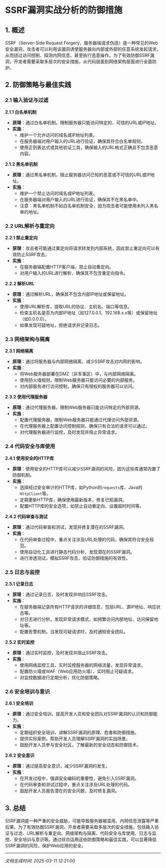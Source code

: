# SSRF漏洞实战分析的防御措施

## 1. 概述

SSRF（Server-Side Request Forgery，服务器端请求伪造）是一种常见的Web安全漏洞，攻击者可以利用该漏洞诱使服务器向内部或外部的任意系统发起请求，从而绕过访问控制、探测内网信息、甚至执行恶意操作。为了有效防御SSRF漏洞，开发者需要采取多层次的安全措施，从代码层面到网络架构层面进行全面防护。

## 2. 防御策略与最佳实践

### 2.1 输入验证与过滤

**2.1.1 白名单机制**
- **原理**：通过白名单机制，限制服务器只能访问特定的、可信的URL或IP地址。
- **实施**：
  - 维护一个允许访问的域名或IP地址列表。
  - 在服务器端对用户输入的URL进行验证，确保其符合白名单规则。
  - 使用正则表达式或其他验证工具，确保输入的URL格式正确且不包含恶意内容。

**2.1.2 黑名单机制**
- **原理**：通过黑名单机制，阻止服务器访问已知的恶意或不可信的URL或IP地址。
- **实施**：
  - 维护一个禁止访问的域名或IP地址列表。
  - 在服务器端对用户输入的URL进行验证，确保其不在黑名单中。
  - 注意：黑名单机制不如白名单机制安全，因为攻击者可能使用未列入黑名单的地址。

### 2.2 URL解析与重定向

**2.2.1 禁止重定向**
- **原理**：攻击者可能通过重定向将请求转发到内部系统，因此禁止重定向可以有效防止SSRF攻击。
- **实施**：
  - 在服务器端配置HTTP客户端，禁止自动重定向。
  - 对用户输入的URL进行解析，确保其不包含重定向指令。

**2.2.2 解析URL**
- **原理**：通过解析URL，确保其不包含内部IP地址或保留地址。
- **实施**：
  - 使用URL解析库，提取URL的协议、主机名、端口等信息。
  - 检查主机名是否为内部IP地址（如127.0.0.1、192.168.x.x等）或保留地址（如0.0.0.0）。
  - 如果发现可疑地址，拒绝请求并记录日志。

### 2.3 网络架构与隔离

**2.3.1 网络隔离**
- **原理**：通过将服务器与内部网络隔离，减少SSRF攻击对内网的影响。
- **实施**：
  - 将Web服务器部署在DMZ（非军事区）中，与内部网络隔离。
  - 使用防火墙规则，限制Web服务器只能访问必要的内部服务。
  - 对内部服务进行访问控制，确保只有授权的服务器可以访问。

**2.3.2 使用代理服务器**
- **原理**：通过代理服务器，限制Web服务器只能访问特定的外部资源。
- **实施**：
  - 配置代理服务器，限制Web服务器只能通过代理访问外部资源。
  - 在代理服务器上配置访问控制规则，确保只有合法的请求可以通过。
  - 对代理服务器进行监控，及时发现并阻止异常请求。

### 2.4 代码安全与库使用

**2.4.1 使用安全的HTTP库**
- **原理**：使用安全的HTTP库可以减少SSRF漏洞的风险，因为这些库通常内置了防御机制。
- **实施**：
  - 选择经过安全审计的HTTP库，如Python的`requests`库、Java的`HttpClient`等。
  - 定期更新HTTP库，确保使用最新版本，修复已知漏洞。
  - 配置HTTP库的安全选项，如禁止自动重定向、设置超时时间等。

**2.4.2 代码审查与测试**
- **原理**：通过代码审查和测试，发现并修复潜在的SSRF漏洞。
- **实施**：
  - 在代码审查过程中，重点关注涉及URL处理的代码，确保其符合安全规范。
  - 使用自动化工具进行静态代码分析，发现潜在的SSRF漏洞。
  - 进行渗透测试，模拟SSRF攻击，验证防御措施的有效性。

### 2.5 日志与监控

**2.5.1 记录日志**
- **原理**：通过记录日志，及时发现并响应SSRF攻击。
- **实施**：
  - 在服务器端记录所有HTTP请求的详细信息，包括URL、源IP地址、响应状态等。
  - 对日志进行分析，发现异常请求模式，如频繁访问内部地址、访问保留地址等。
  - 配置告警机制，当发现可疑请求时，及时通知安全团队。

**2.5.2 实时监控**
- **原理**：通过实时监控，及时发现并阻止SSRF攻击。
- **实施**：
  - 使用网络监控工具，实时监控服务器的网络流量，发现异常请求。
  - 配置防火墙或WAF（Web应用防火墙），实时阻止可疑请求。
  - 对监控数据进行定期分析，优化防御策略。

### 2.6 安全培训与意识

**2.6.1 安全培训**
- **原理**：通过安全培训，提高开发人员和安全团队对SSRF漏洞的认识和防御能力。
- **实施**：
  - 定期组织安全培训，讲解SSRF漏洞的原理、危害和防御措施。
  - 提供实际案例，帮助开发人员理解SSRF漏洞的实战场景。
  - 鼓励开发人员参与安全社区，了解最新的安全动态和防御技术。

**2.6.2 安全意识**
- **原理**：通过提高安全意识，减少SSRF漏洞的发生。
- **实施**：
  - 在开发过程中，强调安全编码的重要性，避免引入SSRF漏洞。
  - 在代码审查和测试过程中，重点关注涉及URL处理的代码。
  - 鼓励开发人员报告潜在的安全问题，及时修复漏洞。

## 3. 总结

SSRF漏洞是一种严重的安全威胁，可能导致服务器被滥用、内网信息泄露等严重后果。为了有效防御SSRF漏洞，开发者需要采取多层次的安全措施，包括输入验证与过滤、URL解析与重定向、网络架构与隔离、代码安全与库使用、日志与监控、安全培训与意识等。通过综合运用这些防御策略和最佳实践，可以显著降低SSRF漏洞的风险，保护Web应用的安全。

---

*文档生成时间: 2025-03-11 12:21:00*
